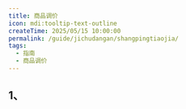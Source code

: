 ```yaml
---
title: 商品调价
icon: mdi:tooltip-text-outline
createTime: 2025/05/15 10:00:00
permalink: /guide/jichudangan/shangpingtiaojia/
tags:
  - 指南
  - 商品调价
---
```

## 1、
